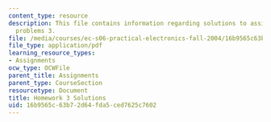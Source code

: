 ```yaml
---
content_type: resource
description: This file contains information regarding solutions to assigned homework
  problems 3.
file: /media/courses/ec-s06-practical-electronics-fall-2004/16b9565c63b72d64fda5ced7625c7602_MITEC_S06F04_hw3_solutions.pdf
file_type: application/pdf
learning_resource_types:
- Assignments
ocw_type: OCWFile
parent_title: Assignments
parent_type: CourseSection
resourcetype: Document
title: Homework 3 Solutions
uid: 16b9565c-63b7-2d64-fda5-ced7625c7602
---
```

